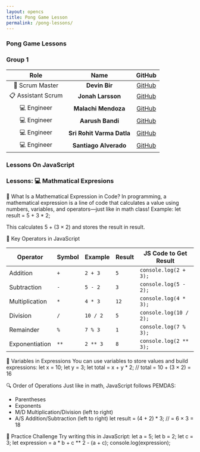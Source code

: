 ```yaml
---
layout: opencs
title: Pong Game Lesson
permalink: /pong-lessons/
---
```



### Pong Game Lessons


### Group 1

| Role            | Name                 | GitHub |
|:---------------:|:--------------------:|:------:|
| 🧭 Scrum Master | **Devin Bir**        | [GitHub](https://github.com/kush1434) |
| 📋 Assistant Scrum | **Jonah Larsson**   | [GitHub](https://github.com/frogle-dev) |
| 💻 Engineer     | **Malachi Mendoza**         | [GitHub](https://github.com/ellioty15) |
| 💻 Engineer     | **Aarush Bandi**         | [GitHub](https://github.com/Bandi-A-54547) |
| 💻 Engineer     | **Sri Rohit Varma Datla**         | [GitHub](https://github.com/douprojo) |
| 💻 Engineer     | **Santiago Alverado**         | [GitHub](https://github.com/Flv0ur) |

### **Lessons On JavaScript**

### Lessons: 💻 Mathmatical Expresions

📌 What Is a Mathematical Expression in Code?
In programming, a mathematical expression is a line of code that calculates a value using numbers, variables, and operators—just like in math class!
Example:
let result = 5 + 3 * 2;


This calculates 5 + (3 × 2) and stores the result in result.

🧩 Key Operators in JavaScript

| Operator         | Symbol | Example     | Result | JS Code to Get Result       |
|------------------|--------|-------------|--------|-----------------------------|
| Addition         | `+`    | `2 + 3`     | `5`    | `console.log(2 + 3);`       |
| Subtraction      | `-`    | `5 - 2`     | `3`    | `console.log(5 - 2);`       |
| Multiplication   | `*`    | `4 * 3`     | `12`   | `console.log(4 * 3);`       |
| Division         | `/`    | `10 / 2`    | `5`    | `console.log(10 / 2);`      |
| Remainder        | `%` | `7 % 3`     | `1`    | `console.log(7 % 3);`       |
| Exponentiation   | `**`   | `2 ** 3`    | `8`    | `console.log(2 ** 3);`      |


🧠 Variables in Expressions
You can use variables to store values and build expressions:
let x = 10;
let y = 3;
let total = x + y * 2; // total = 10 + (3 × 2) = 16



🔍 Order of Operations
Just like in math, JavaScript follows PEMDAS:
- Parentheses
- Exponents
- M/D Multiplication/Division (left to right)
- A/S Addition/Subtraction (left to right)
let result = (4 + 2) * 3; // = 6 × 3 = 18



🧪 Practice Challenge
Try writing this in JavaScript:
let a = 5;
let b = 2;
let c = 3;
let expression = a * b + c ** 2 - (a + c);
console.log(expression);








